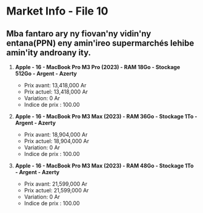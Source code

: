 # Market Info - File 10

## Mba fantaro ary ny fiovan'ny vidin'ny entana(PPN) eny amin'ireo supermarchés lehibe amin'ity androany ity.

1. **Apple - 16 - MacBook Pro M3 Pro (2023) - RAM 18Go - Stockage 512Go - Argent - Azerty**
   - Prix avant: 13,418,000 Ar
   - Prix actuel: 13,418,000 Ar
   - Variation: 0 Ar
   - Indice de prix : 100.00

2. **Apple - 16 - MacBook Pro M3 Max (2023) - RAM 36Go - Stockage 1To - Argent - Azerty**
   - Prix avant: 18,904,000 Ar
   - Prix actuel: 18,904,000 Ar
   - Variation: 0 Ar
   - Indice de prix : 100.00

3. **Apple - 16 - MacBook Pro M3 Max (2023) - RAM 48Go - Stockage 1To - Argent - Azerty**
   - Prix avant: 21,599,000 Ar
   - Prix actuel: 21,599,000 Ar
   - Variation: 0 Ar
   - Indice de prix : 100.00

